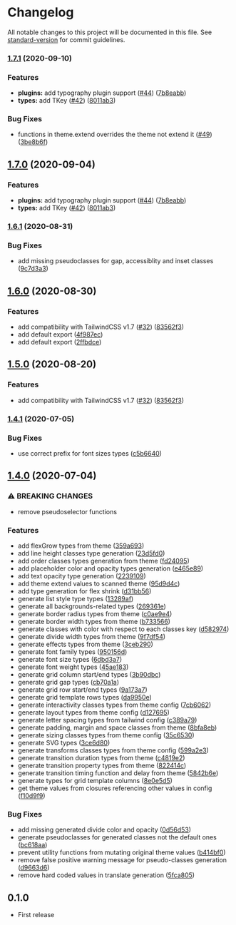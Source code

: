 # Changelog

All notable changes to this project will be documented in this file. See [standard-version](https://github.com/conventional-changelog/standard-version) for commit guidelines.

### [1.7.1](https://github.com/muhammadsammy/tailwindcss-classnames/compare/v1.6.1...v1.7.1) (2020-09-10)

### Features

- **plugins:** add typography plugin support ([#44](https://github.com/muhammadsammy/tailwindcss-classnames/issues/44)) ([7b8eabb](https://github.com/muhammadsammy/tailwindcss-classnames/commit/7b8eabbbdba03132e97bc400f0181c77a5c96cf3))
- **types:** add TKey ([#42](https://github.com/muhammadsammy/tailwindcss-classnames/issues/42)) ([8011ab3](https://github.com/muhammadsammy/tailwindcss-classnames/commit/8011ab3d279fda7920cea4c0445ae5ff977bf841))

### Bug Fixes

- functions in theme.extend overrides the theme not extend it ([#49](https://github.com/muhammadsammy/tailwindcss-classnames/issues/49)) ([3be8b6f](https://github.com/muhammadsammy/tailwindcss-classnames/commit/3be8b6f9678e8560ee89f8b686f3ff0bdbcc11fe))

## [1.7.0](https://github.com/muhammadsammy/tailwindcss-classnames/compare/v1.6.1...v1.7.0) (2020-09-04)

### Features

- **plugins:** add typography plugin support ([#44](https://github.com/muhammadsammy/tailwindcss-classnames/issues/44)) ([7b8eabb](https://github.com/muhammadsammy/tailwindcss-classnames/commit/7b8eabbbdba03132e97bc400f0181c77a5c96cf3))
- **types:** add TKey ([#42](https://github.com/muhammadsammy/tailwindcss-classnames/issues/42)) ([8011ab3](https://github.com/muhammadsammy/tailwindcss-classnames/commit/8011ab3d279fda7920cea4c0445ae5ff977bf841))

### [1.6.1](https://github.com/muhammadsammy/tailwindcss-classnames/compare/v1.6.0...v1.6.1) (2020-08-31)

### Bug Fixes

- add missing pseudoclasses for gap, accessiblity and inset classes ([9c7d3a3](https://github.com/muhammadsammy/tailwindcss-classnames/commit/9c7d3a329cf6536481e9a0e4f5ef8d2504dee2a2))

## [1.6.0](https://github.com/muhammadsammy/tailwindcss-classnames/compare/v1.4.1...v1.6.0) (2020-08-30)

### Features

- add compatibility with TailwindCSS v1.7 ([#32](https://github.com/muhammadsammy/tailwindcss-classnames/issues/32)) ([83562f3](https://github.com/muhammadsammy/tailwindcss-classnames/commit/83562f30fe614a1490d6f6df648f8c97530c0cee))
- add default export ([4f987ec](https://github.com/muhammadsammy/tailwindcss-classnames/commit/4f987ecd91d197f57a86afdce847dd0ce5112acf))
- add default export ([2ffbdce](https://github.com/muhammadsammy/tailwindcss-classnames/commit/2ffbdceecc25dfaa1c57486a2635424dc02615f2))

## [1.5.0](https://github.com/muhammadsammy/tailwindcss-classnames/compare/v1.4.1...v1.5.0) (2020-08-20)

### Features

- add compatibility with TailwindCSS v1.7 ([#32](https://github.com/muhammadsammy/tailwindcss-classnames/issues/32)) ([83562f3](https://github.com/muhammadsammy/tailwindcss-classnames/commit/83562f30fe614a1490d6f6df648f8c97530c0cee))

### [1.4.1](https://github.com/muhammadsammy/tailwindcss-classnames/compare/v1.4.0...v1.4.1) (2020-07-05)

### Bug Fixes

- use correct prefix for font sizes types ([c5b6640](https://github.com/muhammadsammy/tailwindcss-classnames/commit/c5b66408a52122be70f02aa96a62660a967d49d9))

## [1.4.0](https://github.com/muhammadsammy/tailwindcss-classnames/compare/v1.3.9...v1.4.0) (2020-07-04)

### ⚠ BREAKING CHANGES

- remove pseudoselector functions

### Features

- add flexGrow types from theme ([359a693](https://github.com/muhammadsammy/tailwindcss-classnames/commit/359a6932015bf2eedeafae84eb761ad00aa799fa))
- add line height classes type generation ([23d5fd0](https://github.com/muhammadsammy/tailwindcss-classnames/commit/23d5fd0226db4f9559e60e53533677d79a14a779))
- add order classes types generation from theme ([fd24095](https://github.com/muhammadsammy/tailwindcss-classnames/commit/fd24095a6e1f0fc75c66713edeae2b4bcb9314dd))
- add placeholder color and opacity types generation ([e465e89](https://github.com/muhammadsammy/tailwindcss-classnames/commit/e465e89411b307d8cc61c42a8eebf9669e01cd2f))
- add text opacity type generation ([2239109](https://github.com/muhammadsammy/tailwindcss-classnames/commit/2239109c4953a40678c36f27059fc2c3dd01573d))
- add theme extend values to scanned theme ([95d9d4c](https://github.com/muhammadsammy/tailwindcss-classnames/commit/95d9d4c9d92cefbf5be9d88c7365a57ec430b5bc))
- add type generation for flex shrink ([d31bb56](https://github.com/muhammadsammy/tailwindcss-classnames/commit/d31bb56162ab6c87d7016337e3b975de3106f600))
- generate list style type types ([13289af](https://github.com/muhammadsammy/tailwindcss-classnames/commit/13289af34fab9fb12dabb8608cec08b271de3d16))
- generate all backgrounds-related types ([269361e](https://github.com/muhammadsammy/tailwindcss-classnames/commit/269361ef89da05ba1f18b912abbde06c0488acc4))
- generate border radius types from theme ([c0ae9e4](https://github.com/muhammadsammy/tailwindcss-classnames/commit/c0ae9e4f8e6d1ee47df36951e9abcc0151e3aef9))
- generate border width types from theme ([b733566](https://github.com/muhammadsammy/tailwindcss-classnames/commit/b7335661c18b508f3317699880128b51f7c0686b))
- generate classes with color with respect to each classes key ([d582974](https://github.com/muhammadsammy/tailwindcss-classnames/commit/d5829748adfbc662dea318a16d98f4c1b199c194))
- generate divide width types from theme ([9f7df54](https://github.com/muhammadsammy/tailwindcss-classnames/commit/9f7df5435a1c66044a827fa1efabc52780246c16))
- generate effects types from theme ([3ceb290](https://github.com/muhammadsammy/tailwindcss-classnames/commit/3ceb29037a548b4c492d73a095788f4bb04b54c1))
- generate font family types ([950156d](https://github.com/muhammadsammy/tailwindcss-classnames/commit/950156dab0daadf1fb93fdb06751fd40fc9af1e8))
- generate font size types ([6dbd3a7](https://github.com/muhammadsammy/tailwindcss-classnames/commit/6dbd3a790aa9e55bad991d4b324426f7ab0f09c7))
- generate font weight types ([45ae183](https://github.com/muhammadsammy/tailwindcss-classnames/commit/45ae183cc9679c429930c79fdce921883faa5661))
- generate grid column start/end types ([3b90dbc](https://github.com/muhammadsammy/tailwindcss-classnames/commit/3b90dbc8e06c4587d2f6db981958401ec4b31bc2))
- generate grid gap types ([cb70a1a](https://github.com/muhammadsammy/tailwindcss-classnames/commit/cb70a1a1729c0d60b055b00520326934d553b2c4))
- generate grid row start/end types ([9a173a7](https://github.com/muhammadsammy/tailwindcss-classnames/commit/9a173a78ff9b85c2aec6d1f0c37259125323f9b9))
- generate grid template rows types ([da9950e](https://github.com/muhammadsammy/tailwindcss-classnames/commit/da9950e0a70181fd83a7ad2eef869cf5b821eb21))
- generate interactivity classes types from theme config ([7cb6062](https://github.com/muhammadsammy/tailwindcss-classnames/commit/7cb60626c91fe5d5fab5f796cdf870115f4c125d))
- generate layout types from theme config ([d127695](https://github.com/muhammadsammy/tailwindcss-classnames/commit/d1276958501700a94b6230261a0f93dd41285a82))
- generate letter spacing types from tailwind config ([c389a79](https://github.com/muhammadsammy/tailwindcss-classnames/commit/c389a79c48ee61b27752417470f2a8943b12d544))
- generate padding, margin and space classes from theme ([8bfa8eb](https://github.com/muhammadsammy/tailwindcss-classnames/commit/8bfa8eb5eb71647edc3433897683e77ce4719236))
- generate sizing classes types from theme config ([35c6530](https://github.com/muhammadsammy/tailwindcss-classnames/commit/35c6530441386706edba23634004375f27111300))
- generate SVG types ([3ce6d80](https://github.com/muhammadsammy/tailwindcss-classnames/commit/3ce6d802ab3c1238202f545776c17e5584ed358f))
- generate transforms classes types from theme config ([599a2e3](https://github.com/muhammadsammy/tailwindcss-classnames/commit/599a2e363be1f8326e389c5bddd671dbfe818374))
- generate transition duration types from theme ([c4819e2](https://github.com/muhammadsammy/tailwindcss-classnames/commit/c4819e2fbeb063461d4cece547c3fcd9a0023af6))
- generate transition property types from theme ([822414c](https://github.com/muhammadsammy/tailwindcss-classnames/commit/822414c3e883c05dcb15b7db97db46a94b75f151))
- generate transition timing function and delay from theme ([5842b6e](https://github.com/muhammadsammy/tailwindcss-classnames/commit/5842b6e6c423d42c86bd7aced1639305f560b801))
- generate types for grid template columns ([8e0e5d5](https://github.com/muhammadsammy/tailwindcss-classnames/commit/8e0e5d51e66bf88aca8b420f5a2b1813ab9e8e6c))
- get theme values from closures referencing other values in config ([f10d9f9](https://github.com/muhammadsammy/tailwindcss-classnames/commit/f10d9f9fdc776fc47eeeef45c6cf91e9dbac21c0))

### Bug Fixes

- add missing generated divide color and opacity ([0d56d53](https://github.com/muhammadsammy/tailwindcss-classnames/commit/0d56d53d9bd75866cef77830c5cb918b94c191d6))
- generate pseudoclasses for generated classes not the default ones ([bc618aa](https://github.com/muhammadsammy/tailwindcss-classnames/commit/bc618aab09a7bef7b6dfe70e2c008b66e8fe813d))
- prevent utility functions from mutating original theme values ([b414bf0](https://github.com/muhammadsammy/tailwindcss-classnames/commit/b414bf051ecd4fc143de324bf4b405d4ebd7daed))
- remove false positive warning message for pseudo-classes generation ([d9663d6](https://github.com/muhammadsammy/tailwindcss-classnames/commit/d9663d63ef5c2f86f8899ad98cdb5a806d7dde2e))
- remove hard coded values in translate generation ([5fca805](https://github.com/muhammadsammy/tailwindcss-classnames/commit/5fca805e28887aaecaf301647ca4b38cc11d2ca6))

## 0.1.0

- First release
